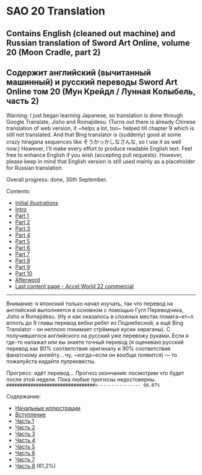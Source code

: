 # SAO 20 Translation
## Contains English (cleaned out machine) and Russian translation of Sword Art Online, volume 20 (Moon Cradle, part 2)
## Содержит английский (вычитанный машинный) и русский переводы Sword Art Online том 20 (Мун Крейдл / Лунная Колыбель, часть 2) 

Warning: I just began learning Japanese, so translation is done through Google Translate, Jisho and Romajidesu. (Turns out there is already Chinese translation of web version, it ~helps a lot, too~ helped till chapter 9 which is still not translated. And that Bing translator is (suddenly) good at some crazy hiragana sequences like そうかっかしなさんな, so I use it as well now.) However, I'll make every effort to produce readable English text. Feel free to enhance English if you wish (accepting pull requests). However, please keep in mind that English version is still used mainly as a placeholder for Russian translation.

Overall progress: done, 30th September.  

Contents:

- [Initial illustrations](Translate/En/Ills_start.md)
- [Intro](Translate/En/Intro.md)
- [Part 1](Translate/En/Part1.md)
- [Part 2](Translate/En/Part2.md)
- [Part 3](Translate/En/Part3.md)
- [Part 4](Translate/En/Part4.md)
- [Part 5](Translate/En/Part5.md)
- [Part 6](Translate/En/Part6.md)
- [Part 7](Translate/En/Part7.md)
- [Part 8](Translate/En/Part8.md)
- [Part 9](Translate/En/Part9.md)
- [Part 10](Translate/En/Part10.md)
- [Afterword](Translate/En/AW.md)
- [Last content page - Accel World 22 commercial](Translate/En/AW22Ad.md)

***

Внимание: я японский только начал изучать, так что перевод на английский выполняется в основном с помощью Гугл Переводчика, Jisho и Romajidesu. (Ну и как оказалось в сложных местах помага~ет~л вплоть до 9 главы перевод вебки ребят из Поднебесной, а ещё Bing Translator - он неплохо понимает стрёмные куски хираганы). С получившегося английского на русский уже перевожу руками. Если я где-то налажал или вы знаете точный перевод (я оцениваю русский перевод как 80% соответствия оригиналу и 90% соответствия фанатскому анлейту... ну, ~когда~если он вообще появится) — то пожалуйста кидайте пулреквесты.

Прогресс: идёт перевод... Прогноз окончания: посмотрим что будет после этой недели. Пока любые прогнозы недостоверны.  
`#################################>---------------- 66.07%`

Содержание:

- [Начальные иллюстрации](Translate/Ru/Ills_start.md)
- [Вступление](Translate/Ru/Intro.md)
- [Часть 1](Translate/Ru/Part1.md)
- [Часть 2](Translate/Ru/Part2.md)
- [Часть 3](Translate/Ru/Part3.md)
- [Часть 4](Translate/Ru/Part4.md)
- [Часть 5](Translate/Ru/Part5.md)
- [Часть 6](Translate/Ru/Part6.md)
- [Часть 7](Translate/Ru/Part7.md)
- [Часть 8](Translate/Ru/Part8.md) (61,2%)
<!--- [Часть 9](Translate/Ru/Part9.md)
- [Часть 10](Translate/Ru/Part10.md)
- [Послесловие](Translate/Ru/AW.md) 
- [Последняя страница с контентом - реклама 22 тома Ускорки](Translate/Ru/AW22Ad.md)
- [Послесловие переводчика](Translate/Ru/AWT.md) 


Бойлерплейт-скрипт:
```
$dic = @{}
Get-Content -Encoding UTF8 .\*.md | ForEach-Object{
	$_.Split(@(,' '))|Select-Object{
		$_.Trim(@('.', ',', "'", '"', ';', '?', '!', '*', '_', '(', ')', '…', '-'))
		  .Replace("'s",'')|ForEach-Object{
			$dic[$_]+=1
		}
	}
}|Out-Null
$dic.GetEnumerator() | Sort-Object -Descending Value | -First 100
$dic.GetEnumerator() | Sort-Object -Descending Value | Select-Object -Skip 100 -First 100
 ```
 -->
